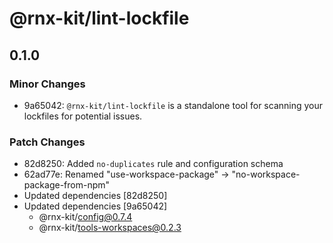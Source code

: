 # @rnx-kit/lint-lockfile

## 0.1.0

### Minor Changes

- 9a65042: `@rnx-kit/lint-lockfile` is a standalone tool for scanning your
  lockfiles for potential issues.

### Patch Changes

- 82d8250: Added `no-duplicates` rule and configuration schema
- 62ad77e: Renamed "use-workspace-package" -> "no-workspace-package-from-npm"
- Updated dependencies [82d8250]
- Updated dependencies [9a65042]
  - @rnx-kit/config@0.7.4
  - @rnx-kit/tools-workspaces@0.2.3
